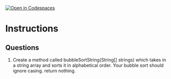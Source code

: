 [![Open in Codespaces](https://classroom.github.com/assets/launch-codespace-2972f46106e565e64193e422d61a12cf1da4916b45550586e14ef0a7c637dd04.svg)](https://classroom.github.com/open-in-codespaces?assignment_repo_id=18927881)
# Instructions  

  ## Questions
  1. Create a method called bubbleSortString(String[] strings) which takes in a string array and sorts it in alphabetical order.  Your bubble sort should ignore casing.  return nothing.
